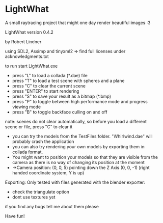 # LightWhat

A small raytracing project that might one day render beautiful images :3

LightWhat version 0.4.2

by Robert Lindner 

using SDL2, Assimp and tinyxml2 => find full licenses under acknowledgments.txt

to run start LightWhat.exe

* press "L" to load a collada (*.dae) file 
* press "T" to load a test scene with spheres and a plane 
* press "C" to clear the current scene 
* press "ENTER" to start rendering 
* press "S" to save your result as a bitmap (*.bmp) 
* press "P" to toggle between high performance mode and progress viewing mode 
* press "B" to toggle backface culling on and off

note: scenes do not clear automatically, so before you load a different scene or file, press "C" to clear it

* you can try the models from the TestFiles folder. "Whirlwind.dae" will probably crash the application 
* you can also try rendering your own models by exporting them in collada format.  
* You might want to position your models so that they are visible from the camera as there is no way of changing its position at the moment 
* ->Camera position: (0, 0, 5) pointing down the Z Axis (0, 0, -1) (right handed coordinate system, Y is up)

Exporting: 
Only tested with files generated with the blender exporter: 
* check the triangulate option 
* dont use textures yet

if you find any bugs tell me about them please

Have fun!
